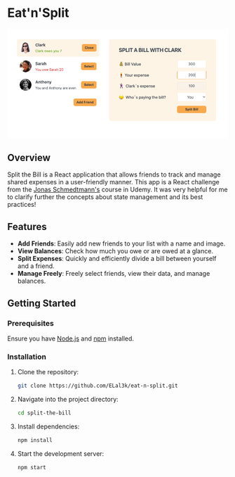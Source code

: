 # Eat'n'Split

![App Screenshot](src/assets/Split_the_bill.png)

## Overview
Split the Bill is a React application that allows friends to track and manage shared expenses in a user-friendly manner.
This app is a React challenge from the [Jonas Schmedtmann's](https://codingheroes.io/) course in Udemy.
It was very helpful for me  to clarify further the concepts about state management and its  best practices!

## Features

- **Add Friends**: Easily add new friends to your list with a name and image.
- **View Balances**: Check how much you owe or are owed at a glance.
- **Split Expenses**: Quickly and efficiently divide a bill between yourself and a friend.
- **Manage Freely**: Freely select friends, view their data, and manage balances.

## Getting Started

### Prerequisites

Ensure you have [Node.js](https://nodejs.org/) and [npm](https://www.npmjs.com/) installed.

### Installation

1. Clone the repository:
   ```sh
   git clone https://github.com/ELal3k/eat-n-split.git

2. Navigate into the project directory:
   ```sh
   cd split-the-bill

3. Install dependencies:
	 ```sh
	 npm install
4. Start the development server:
	```sh
	npm start
